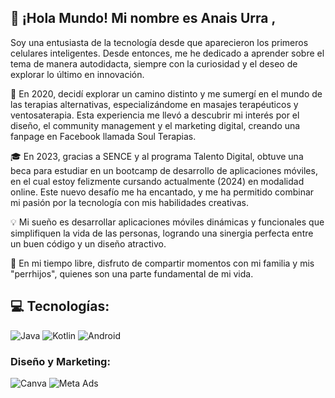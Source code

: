 ## 👋 ¡Hola Mundo! Mi nombre es Anais Urra , 
Soy una entusiasta de la tecnología desde que aparecieron los primeros celulares inteligentes. Desde entonces, me he dedicado a aprender sobre el tema de manera autodidacta, siempre con la curiosidad y el deseo de explorar lo último en innovación.

🌿 En 2020, decidí explorar un camino distinto y me sumergí en el mundo de las terapias alternativas, especializándome en masajes terapéuticos y ventosaterapia. Esta experiencia me llevó a descubrir mi interés por el diseño, el community management y el marketing digital, creando una fanpage en Facebook llamada Soul Terapias.

🎓 En 2023, gracias a SENCE y al programa Talento Digital, obtuve una beca para estudiar en un bootcamp de desarrollo de aplicaciones móviles, en el cual estoy felizmente cursando actualmente (2024) en modalidad online. Este nuevo desafío me ha encantado, y me ha permitido combinar mi pasión por la tecnología con mis habilidades creativas.

💡 Mi sueño es desarrollar aplicaciones móviles dinámicas y funcionales que simplifiquen la vida de las personas, logrando una sinergia perfecta entre un buen código y un diseño atractivo.

🐾 En mi tiempo libre, disfruto de compartir momentos con mi familia y mis "perrhijos", quienes son una parte fundamental de mi vida.

## 💻 Tecnologías:

![Java](https://img.shields.io/badge/Java-ED8B00?style=for-the-badge&logo=java&logoColor=white)
![Kotlin](https://img.shields.io/badge/Kotlin-0095D5?style=for-the-badge&logo=kotlin&logoColor=white)
![Android](https://img.shields.io/badge/Android-3DDC84?style=for-the-badge&logo=android&logoColor=white)

### Diseño y Marketing:
![Canva](https://img.shields.io/badge/Canva-%2300C4CC.svg?style=for-the-badge&logo=Canva&logoColor=white)
![Meta Ads](https://img.shields.io/badge/Meta%20Ads-%233E99EE.svg?style=for-the-badge&logo=Facebook&logoColor=white)
